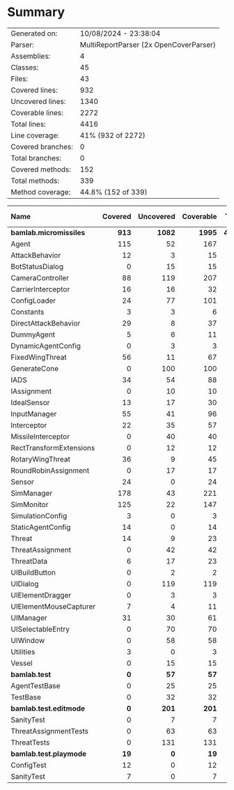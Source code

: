 ﻿# Summary
|||
|:---|:---|
| Generated on: | 10/08/2024 - 23:38:04 |
| Parser: | MultiReportParser (2x OpenCoverParser) |
| Assemblies: | 4 |
| Classes: | 45 |
| Files: | 43 |
| Covered lines: | 932 |
| Uncovered lines: | 1340 |
| Coverable lines: | 2272 |
| Total lines: | 4416 |
| Line coverage: | 41% (932 of 2272) |
| Covered branches: | 0 |
| Total branches: | 0 |
| Covered methods: | 152 |
| Total methods: | 339 |
| Method coverage: | 44.8% (152 of 339) |

|**Name**|**Covered**|**Uncovered**|**Coverable**|**Total**|**Line coverage**|**Covered**|**Total**|**Branch coverage**|**Covered**|**Total**|**Method coverage**|
|:---|---:|---:|---:|---:|---:|---:|---:|---:|---:|---:|---:|
|**bamlab.micromissiles**|**913**|**1082**|**1995**|**4218**|**45.7%**|**0**|**0**|****|**149**|**310**|**48%**|
|Agent|115|52|167|297|68.8%|0|0||20|30|66.6%|
|AttackBehavior|12|3|15|62|80%|0|0||2|3|66.6%|
|BotStatusDialog|0|15|15|30|0%|0|0||0|2|0%|
|CameraController|88|119|207|454|42.5%|0|0||11|23|47.8%|
|CarrierInterceptor|16|16|32|49|50%|0|0||4|5|80%|
|ConfigLoader|24|77|101|149|23.7%|0|0||3|12|25%|
|Constants|3|3|6|17|50%|0|0||1|2|50%|
|DirectAttackBehavior|29|8|37|88|78.3%|0|0||2|2|100%|
|DummyAgent|5|6|11|297|45.4%|0|0||2|5|40%|
|DynamicAgentConfig|0|3|3|122|0%|0|0||0|1|0%|
|FixedWingThreat|56|11|67|139|83.5%|0|0||8|10|80%|
|GenerateCone|0|100|100|144|0%|0|0||0|9|0%|
|IADS|34|54|88|140|38.6%|0|0||9|17|52.9%|
|IAssignment|0|10|10|42|0%|0|0||0|3|0%|
|IdealSensor|13|17|30|55|43.3%|0|0||2|5|40%|
|InputManager|55|41|96|142|57.2%|0|0||11|11|100%|
|Interceptor|22|35|57|101|38.5%|0|0||5|10|50%|
|MissileInterceptor|0|40|40|78|0%|0|0||0|4|0%|
|RectTransformExtensions|0|12|12|18|0%|0|0||0|4|0%|
|RotaryWingThreat|36|9|45|79|80%|0|0||7|9|77.7%|
|RoundRobinAssignment|0|17|17|44|0%|0|0||0|2|0%|
|Sensor|24|0|24|118|100%|0|0||3|3|100%|
|SimManager|178|43|221|367|80.5%|0|0||21|28|75%|
|SimMonitor|125|22|147|233|85%|0|0||15|19|78.9%|
|SimulationConfig|3|0|3|122|100%|0|0||1|1|100%|
|StaticAgentConfig|14|0|14|62|100%|0|0||5|5|100%|
|Threat|14|9|23|49|60.8%|0|0||4|5|80%|
|ThreatAssignment|0|42|42|79|0%|0|0||0|5|0%|
|ThreatData|6|17|23|45|26%|0|0||1|5|20%|
|UIBuildButton|0|2|2|11|0%|0|0||0|2|0%|
|UIDialog|0|119|119|198|0%|0|0||0|18|0%|
|UIElementDragger|0|3|3|12|0%|0|0||0|1|0%|
|UIElementMouseCapturer|7|4|11|20|63.6%|0|0||2|3|66.6%|
|UIManager|31|30|61|106|50.8%|0|0||9|16|56.2%|
|UISelectableEntry|0|70|70|113|0%|0|0||0|15|0%|
|UIWindow|0|58|58|100|0%|0|0||0|9|0%|
|Utilities|3|0|3|9|100%|0|0||1|1|100%|
|Vessel|0|15|15|27|0%|0|0||0|5|0%|
|**bamlab.test**|**0**|**57**|**57**|**99**|**0%**|**0**|**0**|****|**0**|**11**|**0%**|
|AgentTestBase|0|25|25|46|0%|0|0||0|5|0%|
|TestBase|0|32|32|53|0%|0|0||0|6|0%|
|**bamlab.test.editmode**|**0**|**201**|**201**|**469**|**0%**|**0**|**0**|****|**0**|**15**|**0%**|
|SanityTest|0|7|7|22|0%|0|0||0|2|0%|
|ThreatAssignmentTests|0|63|63|141|0%|0|0||0|2|0%|
|ThreatTests|0|131|131|306|0%|0|0||0|11|0%|
|**bamlab.test.playmode**|**19**|**0**|**19**|**49**|**100%**|**0**|**0**|****|**3**|**3**|**100%**|
|ConfigTest|12|0|12|25|100%|0|0||2|2|100%|
|SanityTest|7|0|7|24|100%|0|0||1|1|100%|
